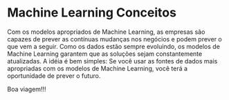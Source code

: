 # Machine Learning Conceitos

Com os modelos apropriados de Machine Learning, as empresas são capazes de prever as contínuas mudanças nos negócios e podem prever o que vem a seguir. 
Como os dados estão sempre evoluindo, os modelos de Machine Learning garantem que as soluções sejam constantemente atualizadas.
A idéia é bem simples: 
Se você usar as fontes de dados mais apropriadas com os modelos de Machine Learning, você terá a oportunidade de prever o futuro.

Boa viagem!!!
